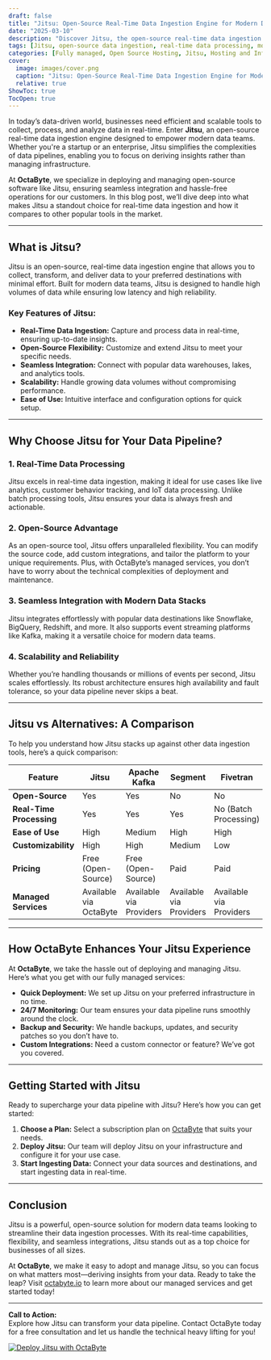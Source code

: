 ```yaml
---
draft: false
title: "Jitsu: Open-Source Real-Time Data Ingestion Engine for Modern Data Teams"
date: "2025-03-10"
description: "Discover Jitsu, the open-source real-time data ingestion engine designed for modern data teams. Learn how Jitsu simplifies data collection, transformation, and delivery, and why it’s a game-changer for businesses leveraging open-source solutions."
tags: [Jitsu, open-source data ingestion, real-time data processing, modern data teams, data collection tools, open-source software, data pipeline, Jitsu vs alternatives, data integration tools, OctaByte managed services]
categories: [Fully managed, Open Source Hosting, Jitsu, Hosting and Infrastructure, Monitoring]
cover:
  image: images/cover.png
  caption: "Jitsu: Open-Source Real-Time Data Ingestion Engine for Modern Data Teams"
  relative: true
ShowToc: true
TocOpen: true
---
```



In today’s data-driven world, businesses need efficient and scalable tools to collect, process, and analyze data in real-time. Enter **Jitsu**, an open-source real-time data ingestion engine designed to empower modern data teams. Whether you're a startup or an enterprise, Jitsu simplifies the complexities of data pipelines, enabling you to focus on deriving insights rather than managing infrastructure.

At **OctaByte**, we specialize in deploying and managing open-source software like Jitsu, ensuring seamless integration and hassle-free operations for our customers. In this blog post, we’ll dive deep into what makes Jitsu a standout choice for real-time data ingestion and how it compares to other popular tools in the market.

---

## What is Jitsu?

Jitsu is an open-source, real-time data ingestion engine that allows you to collect, transform, and deliver data to your preferred destinations with minimal effort. Built for modern data teams, Jitsu is designed to handle high volumes of data while ensuring low latency and high reliability.

### Key Features of Jitsu:
- **Real-Time Data Ingestion:** Capture and process data in real-time, ensuring up-to-date insights.
- **Open-Source Flexibility:** Customize and extend Jitsu to meet your specific needs.
- **Seamless Integration:** Connect with popular data warehouses, lakes, and analytics tools.
- **Scalability:** Handle growing data volumes without compromising performance.
- **Ease of Use:** Intuitive interface and configuration options for quick setup.

---

## Why Choose Jitsu for Your Data Pipeline?

### 1. **Real-Time Data Processing**
Jitsu excels in real-time data ingestion, making it ideal for use cases like live analytics, customer behavior tracking, and IoT data processing. Unlike batch processing tools, Jitsu ensures your data is always fresh and actionable.

### 2. **Open-Source Advantage**
As an open-source tool, Jitsu offers unparalleled flexibility. You can modify the source code, add custom integrations, and tailor the platform to your unique requirements. Plus, with OctaByte’s managed services, you don’t have to worry about the technical complexities of deployment and maintenance.

### 3. **Seamless Integration with Modern Data Stacks**
Jitsu integrates effortlessly with popular data destinations like Snowflake, BigQuery, Redshift, and more. It also supports event streaming platforms like Kafka, making it a versatile choice for modern data teams.

### 4. **Scalability and Reliability**
Whether you’re handling thousands or millions of events per second, Jitsu scales effortlessly. Its robust architecture ensures high availability and fault tolerance, so your data pipeline never skips a beat.

---

## Jitsu vs Alternatives: A Comparison

To help you understand how Jitsu stacks up against other data ingestion tools, here’s a quick comparison:

| Feature                | Jitsu                     | Apache Kafka             | Segment                  | Fivetran                 |
|------------------------|---------------------------|--------------------------|--------------------------|--------------------------|
| **Open-Source**         | Yes                       | Yes                      | No                       | No                       |
| **Real-Time Processing**| Yes                       | Yes                      | Yes                      | No (Batch Processing)    |
| **Ease of Use**         | High                      | Medium                   | High                     | High                     |
| **Customizability**     | High                      | High                     | Medium                   | Low                      |
| **Pricing**             | Free (Open-Source)        | Free (Open-Source)       | Paid                     | Paid                     |
| **Managed Services**    | Available via OctaByte    | Available via Providers  | Available via Providers  | Available via Providers  |

---

## How OctaByte Enhances Your Jitsu Experience

At **OctaByte**, we take the hassle out of deploying and managing Jitsu. Here’s what you get with our fully managed services:
- **Quick Deployment:** We set up Jitsu on your preferred infrastructure in no time.
- **24/7 Monitoring:** Our team ensures your data pipeline runs smoothly around the clock.
- **Backup and Security:** We handle backups, updates, and security patches so you don’t have to.
- **Custom Integrations:** Need a custom connector or feature? We’ve got you covered.

---

## Getting Started with Jitsu

Ready to supercharge your data pipeline with Jitsu? Here’s how you can get started:
1. **Choose a Plan:** Select a subscription plan on [OctaByte](https://octabyte.io) that suits your needs.
2. **Deploy Jitsu:** Our team will deploy Jitsu on your infrastructure and configure it for your use case.
3. **Start Ingesting Data:** Connect your data sources and destinations, and start ingesting data in real-time.

---

## Conclusion

Jitsu is a powerful, open-source solution for modern data teams looking to streamline their data ingestion processes. With its real-time capabilities, flexibility, and seamless integrations, Jitsu stands out as a top choice for businesses of all sizes.

At **OctaByte**, we make it easy to adopt and manage Jitsu, so you can focus on what matters most—deriving insights from your data. Ready to take the leap? Visit [octabyte.io](https://octabyte.io) to learn more about our managed services and get started today!

---

**Call to Action:**  
Explore how Jitsu can transform your data pipeline. Contact OctaByte today for a free consultation and let us handle the technical heavy lifting for you!

[![Deploy Jitsu with OctaByte](/images/deploy-on-octabyte.png)](https://octabyte.io/fully-managed-open-source-services/hosting-and-infrastructure/monitoring/jitsu)